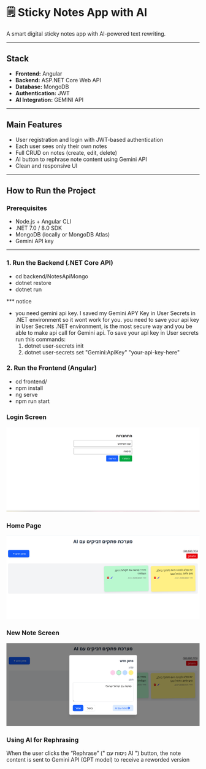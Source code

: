 # 🗒️ Sticky Notes App with AI

A smart digital sticky notes app with AI-powered text rewriting.

---

## Stack

- **Frontend:** Angular
- **Backend:** ASP.NET Core Web API
- **Database:** MongoDB
- **Authentication:** JWT
- **AI Integration:** GEMINI API

---

## Main Features

- User registration and login with JWT-based authentication
- Each user sees only their own notes
- Full CRUD on notes (create, edit, delete)
- AI button to rephrase note content using Gemini API
- Clean and responsive UI

---

## How to Run the Project

### Prerequisites

- Node.js + Angular CLI
- .NET 7.0 / 8.0 SDK
- MongoDB (locally or MongoDB Atlas)
- Gemini API key

---

### 1. Run the Backend (.NET Core API)

- cd backend/NotesApiMongo
- dotnet restore
- dotnet run

\*\*\* notice

- you need gemini api key.
  I saved my Gemini APY Key in User Secrets in .NET environment so it wont work for you.
  you need to save your api key in User Secrets .NET environment, is the most secure way and you be able to make api call for Gemini api.
  To save your api key in User secrets run this commands:
  1. dotnet user-secrets init
  2. dotnet user-secrets set "Gemini:ApiKey" "your-api-key-here"

### 2. Run the Frontend (Angular)

- cd frontend/
- npm install
- ng serve
- npm run start

### Login Screen

![alt text](login.png)

### Home Page

![alt text](homepage.png)

### New Note Screen

![alt text](<new note.png>)

### Using AI for Rephrasing

When the user clicks the “Rephrase” (" ניסוח עם AI ") button, the note content is sent to Gemini API (GPT model) to receive a reworded version
